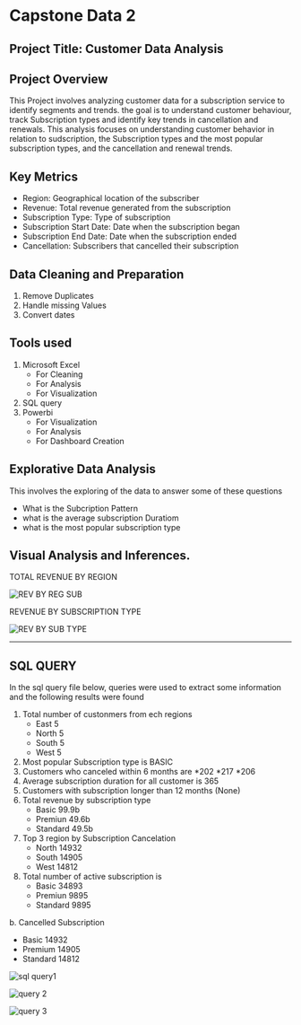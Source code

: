 # Capstone Data 2

## Project Title: Customer Data Analysis


## Project Overview

This Project involves analyzing customer data for a subscription service to identify segments and trends. the goal is to understand customer behaviour, track Subscription types and identify key trends in cancellation and renewals. This analysis focuses on understanding customer behavior in relation to sudscription, the Subscription types and the most popular subscription types, and the cancellation and renewal trends.


## Key Metrics
* Region: Geographical location of the subscriber
* Revenue: Total revenue generated from the subscription
* Subscription Type: Type of subscription 
* Subscription Start Date: Date when the subscription began
* Subscription End Date: Date when the subscription ended
* Cancellation: Subscribers that cancelled their subscription



## Data Cleaning and Preparation
1. Remove Duplicates
2. Handle missing Values
3. Convert dates


## Tools used
1. Microsoft Excel
   * For Cleaning
   * For Analysis
   * For Visualization
2. SQL query
3. Powerbi
   * For Visualization
   * For Analysis
   * For Dashboard Creation
  

## Explorative Data Analysis
This involves the exploring of the data to answer some of these questions
* What is the Subcription Pattern
* what is the average subscription Duratiom
* what is the most popular subscription type



## Visual Analysis and Inferences.

TOTAL REVENUE BY REGION

![REV BY REG SUB](https://github.com/user-attachments/assets/b94c95d4-6ba6-4d0c-b95e-70372fa8607d)




REVENUE BY SUBSCRIPTION TYPE

![REV BY SUB TYPE](https://github.com/user-attachments/assets/a7119ed4-885d-44d4-9a53-82dc8e3449d4)





---
## SQL QUERY
In the sql query file below, queries were used to extract some information and the following results were found
1. Total number of custonmers from ech regions
   * East 5
   * North 5
   * South 5
   * West 5
2. Most popular Subscription type is BASIC
3. Customers who canceled within 6 months are
   *202
   *217
   *206
4. Average subscription duration for all customer is 365
5. Customers with subscription longer than 12 months (None)
6. Total revenue by subscription type
   * Basic 99.9b
   * Premiun 49.6b
   * Standard 49.5b
7. Top 3 region by Subscription Cancelation
   * North 14932
   * South 14905
   * West 14812
8. Total number of active subscription is
   * Basic 34893
   * Premiun 9895
   * Standard 9895
     
b. Cancelled Subscription
   * Basic 14932
   * Premium 14905
   * Standard 14812
  

![sql query1](https://github.com/user-attachments/assets/98ba903d-f3e4-44af-aa3f-e2a3308f561a)

![query 2](https://github.com/user-attachments/assets/75c98ab0-f448-4b20-847a-f02b2eee5349)

![query 3](https://github.com/user-attachments/assets/915e7e93-dea7-475b-8760-143687e9f7a8)

   

